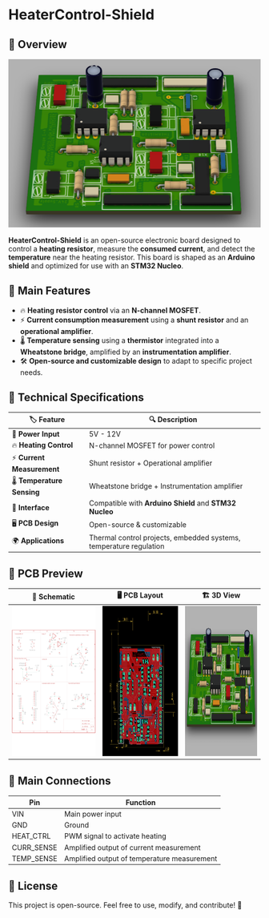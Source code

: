 # HeaterControl-Shield

## 🚀 Overview
![Main Preview](assets/img/main.png)

**HeaterControl-Shield** is an open-source electronic board designed to control a **heating resistor**, measure the **consumed current**, and detect the **temperature** near the heating resistor. This board is shaped as an **Arduino shield** and optimized for use with an **STM32 Nucleo**.

## 🎯 Main Features
- 🔥 **Heating resistor control** via an **N-channel MOSFET**.
- ⚡ **Current consumption measurement** using a **shunt resistor** and an **operational amplifier**.
- 🌡️ **Temperature sensing** using a **thermistor** integrated into a **Wheatstone bridge**, amplified by an **instrumentation amplifier**.
- 🛠️ **Open-source and customizable design** to adapt to specific project needs.

## 📝 Technical Specifications
| 🏷️ Feature | 🔍 Description |
|----------------|-------------|
| 🔌 **Power Input** | 5V - 12V |
| 🔥 **Heating Control** | N-channel MOSFET for power control |
| ⚡ **Current Measurement** | Shunt resistor + Operational amplifier |
| 🌡️ **Temperature Sensing** | Wheatstone bridge + Instrumentation amplifier |
| 🔄 **Interface** | Compatible with **Arduino Shield** and **STM32 Nucleo** |
| 🖥️ **PCB Design** | Open-source & customizable |
| 🌍 **Applications** | Thermal control projects, embedded systems, temperature regulation |

## 📐 PCB Preview
| 📜 Schematic | 🖥️ PCB Layout | 🏗️ 3D View |
|-----------|-----------|-----------|
| <img src="assets/img/schematic.png" width="300" height="300"> | <img src="assets/img/pcb_layout.png" width="300" height="300"> | <img src="assets/img/3d.png" width="300" height="300"> |

## 🔗 Main Connections
| Pin | Function |
|-----|---------|
| VIN | Main power input |
| GND | Ground |
| HEAT_CTRL | PWM signal to activate heating |
| CURR_SENSE | Amplified output of current measurement |
| TEMP_SENSE | Amplified output of temperature measurement |

## 🌟 License
This project is open-source. Feel free to use, modify, and contribute! 🚀


